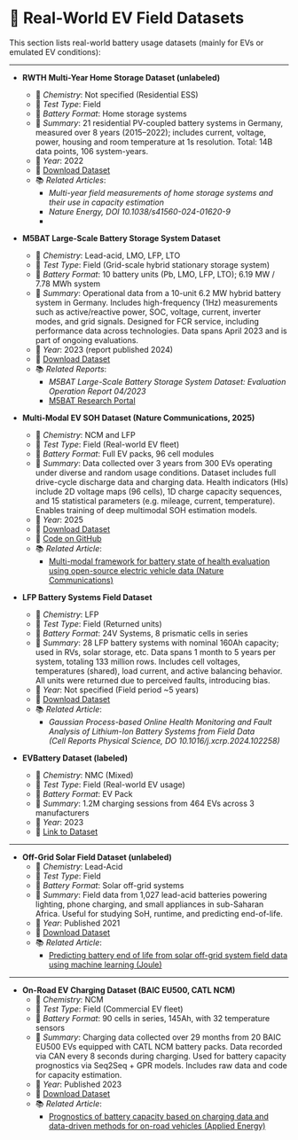 # 🚗 Real-World EV Field Datasets

This section lists real-world battery usage datasets (mainly for EVs or emulated EV conditions):

---
- **RWTH Multi-Year Home Storage Dataset (unlabeled)**
  - 📍 *Chemistry*: Not specified (Residential ESS)
  - 🧪 *Test Type*: Field
  - 🔋 *Battery Format*: Home storage systems
  - 📄 *Summary*: 21 residential PV-coupled battery systems in Germany, measured over 8 years (2015–2022); includes current, voltage, power, housing and room temperature at 1s resolution. Total: 14B data points, 106 system-years.
  - 📅 *Year*: 2022
  - 🔗 [Download Dataset](https://zenodo.org/records/12091223)
  - 📚 *Related Articles*:
    - *Multi-year field measurements of home storage systems and their use in capacity estimation*
    - *Nature Energy, DOI 10.1038/s41560-024-01620-9*
    - 
- **M5BAT Large-Scale Battery Storage System Dataset**
  - 📍 *Chemistry*: Lead-acid, LMO, LFP, LTO
  - 🧪 *Test Type*: Field (Grid-scale hybrid stationary storage system)
  - 🔋 *Battery Format*: 10 battery units (Pb, LMO, LFP, LTO); 6.19 MW / 7.78 MWh system
  - 📄 *Summary*: Operational data from a 10-unit 6.2 MW hybrid battery system in Germany. Includes high-frequency (1Hz) measurements such as active/reactive power, SOC, voltage, current, inverter modes, and grid signals. Designed for FCR service, including performance data across technologies. Data spans April 2023 and is part of ongoing evaluations.
  - 📅 *Year*: 2023 (report published 2024)
  - 🔗 [Download Dataset](https://doi.org/10.18154/RWTH-2024-04895)
  - 📚 *Related Reports*:  
    - *M5BAT Large-Scale Battery Storage System Dataset: Evaluation Operation Report 04/2023*
    - [M5BAT Research Portal](https://m5bat.isea.rwth-aachen.de/Projekt/Forschungsergebnisse/)

- **Multi-Modal EV SOH Dataset (Nature Communications, 2025)**
  - 📍 *Chemistry*: NCM and LFP
  - 🧪 *Test Type*: Field (Real-world EV fleet)
  - 🔋 *Battery Format*: Full EV packs, 96 cell modules
  - 📄 *Summary*: Data collected over 3 years from 300 EVs operating under diverse and random usage conditions. Dataset includes full drive-cycle discharge data and charging data. Health indicators (HIs) include 2D voltage maps (96 cells), 1D charge capacity sequences, and 15 statistical parameters (e.g. mileage, current, temperature). Enables training of deep multimodal SOH estimation models.
  - 📅 *Year*: 2025
  - 🔗 [Download Dataset](http://ivstskl.changan.com.cn/?p=2697)
  - 💾 [Code on GitHub](https://github.com/HoraceLiu1010/Multi-modal-SOH-estimation-framework)
  - 📚 *Related Article*:  
    - [Multi-modal framework for battery state of health evaluation using open-source electric vehicle data (Nature Communications)](https://doi.org/10.1038/s41467-025-56485-7)

- **LFP Battery Systems Field Dataset**
  - 📍 *Chemistry*: LFP
  - 🧪 *Test Type*: Field (Returned units)
  - 🔋 *Battery Format*: 24V Systems, 8 prismatic cells in series
  - 📄 *Summary*: 28 LFP battery systems with nominal 160Ah capacity; used in RVs, solar storage, etc. Data spans 1 month to 5 years per system, totaling 133 million rows. Includes cell voltages, temperatures (shared), load current, and active balancing behavior. All units were returned due to perceived faults, introducing bias.
  - 📅 *Year*: Not specified (Field period ~5 years)
  - 🔗 [Download Dataset](https://zenodo.org/records/13715694)
  - 📚 *Related Article*:  
    - *Gaussian Process-based Online Health Monitoring and Fault Analysis of Lithium-Ion Battery Systems from Field Data*  
      *(Cell Reports Physical Science, DO 10.1016/j.xcrp.2024.102258)*
      
- **EVBattery Dataset (labeled)**
  - 📍 *Chemistry*: NMC (Mixed)
  - 🧪 *Test Type*: Field (Real-world EV usage)
  - 🔋 *Battery Format*: EV Pack
  - 📄 *Summary*: 1.2M charging sessions from 464 EVs across 3 manufacturers
  - 📅 *Year*: 2023
  - 🔗 [Link to Dataset](https://figshare.com/articles/dataset/EVBattery_A_Large-Scale_Electric_Vehicle_Dataset_for_Battery_Health_and_Capacity_Estimation/23301881)

---

- **Off-Grid Solar Field Dataset (unlabeled)**
  - 📍 *Chemistry*: Lead-Acid
  - 🧪 *Test Type*: Field
  - 🔋 *Battery Format*: Solar off-grid systems
  - 📄 *Summary*: Field data from 1,027 lead-acid batteries powering lighting, phone charging, and small appliances in sub-Saharan Africa. Useful for studying SoH, runtime, and predicting end-of-life.
  - 📅 *Year*: Published 2021
  - 🔗 [Download Dataset](https://ora.ox.ac.uk/objects/uuid:e41d3d4c-f74e-4d76-81fd-0caa77ec6cec)
  - 📚 *Related Article*:  
    - [Predicting battery end of life from solar off-grid system field data using machine learning (Joule)](https://www.cell.com/joule/fulltext/S2542-4351(21)00532-8)

---

- **On-Road EV Charging Dataset (BAIC EU500, CATL NCM)**
  - 📍 *Chemistry*: NCM
  - 🧪 *Test Type*: Field (Commercial EV fleet)
  - 🔋 *Battery Format*: 90 cells in series, 145Ah, with 32 temperature sensors
  - 📄 *Summary*: Charging data collected over 29 months from 20 BAIC EU500 EVs equipped with CATL NCM battery packs. Data recorded via CAN every 8 seconds during charging. Used for battery capacity prognostics via Seq2Seq + GPR models. Includes raw data and code for capacity estimation.
  - 📅 *Year*: Published 2023
  - 🔗 [Download Dataset](https://doi.org/10.1016/j.apenergy.2023.120954)
  - 📚 *Related Article*:  
    - [Prognostics of battery capacity based on charging data and data-driven methods for on-road vehicles (Applied Energy)](https://doi.org/10.1016/j.apenergy.2023.120954)

